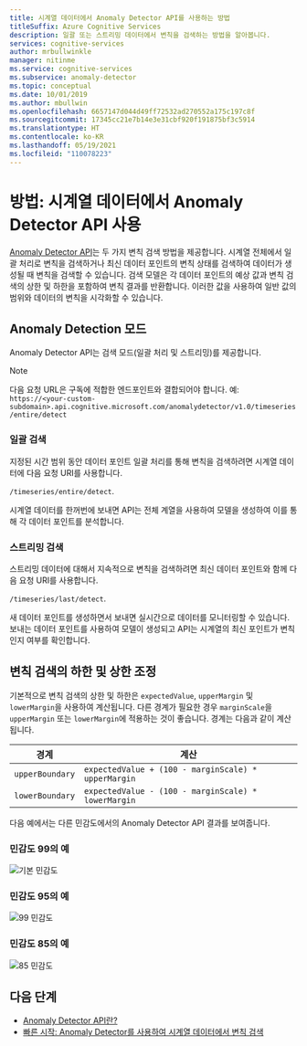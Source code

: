 ```yaml
---
title: 시계열 데이터에서 Anomaly Detector API를 사용하는 방법
titleSuffix: Azure Cognitive Services
description: 일괄 또는 스트리밍 데이터에서 변칙을 검색하는 방법을 알아봅니다.
services: cognitive-services
author: mrbullwinkle
manager: nitinme
ms.service: cognitive-services
ms.subservice: anomaly-detector
ms.topic: conceptual
ms.date: 10/01/2019
ms.author: mbullwin
ms.openlocfilehash: 6657147d044d49ff72532ad270552a175c197c8f
ms.sourcegitcommit: 17345cc21e7b14e3e31cbf920f191875bf3c5914
ms.translationtype: HT
ms.contentlocale: ko-KR
ms.lasthandoff: 05/19/2021
ms.locfileid: "110078223"
---
```

# <a name="how-to-use-the-anomaly-detector-api-on-your-time-series-data"></a>방법: 시계열 데이터에서 Anomaly Detector API 사용  

[Anomaly Detector API](https://westus2.dev.cognitive.microsoft.com/docs/services/AnomalyDetector/operations/post-timeseries-entire-detect)는 두 가지 변칙 검색 방법을 제공합니다. 시계열 전체에서 일괄 처리로 변칙을 검색하거나 최신 데이터 포인트의 변칙 상태를 검색하여 데이터가 생성될 때 변칙을 검색할 수 있습니다. 검색 모델은 각 데이터 포인트의 예상 값과 변칙 검색의 상한 및 하한을 포함하여 변칙 결과를 반환합니다. 이러한 값을 사용하여 일반 값의 범위와 데이터의 변칙을 시각화할 수 있습니다.

## <a name="anomaly-detection-modes"></a>Anomaly Detection 모드 

Anomaly Detector API는 검색 모드(일괄 처리 및 스트리밍)를 제공합니다.

> [!NOTE]
> 다음 요청 URL은 구독에 적합한 엔드포인트와 결합되어야 합니다. 예: `https://<your-custom-subdomain>.api.cognitive.microsoft.com/anomalydetector/v1.0/timeseries/entire/detect`


### <a name="batch-detection"></a>일괄 검색

지정된 시간 범위 동안 데이터 포인트 일괄 처리를 통해 변칙을 검색하려면 시계열 데이터에 다음 요청 URI를 사용합니다. 

`/timeseries/entire/detect`. 

시계열 데이터를 한꺼번에 보내면 API는 전체 계열을 사용하여 모델을 생성하여 이를 통해 각 데이터 포인트를 분석합니다.  

### <a name="streaming-detection"></a>스트리밍 검색

스트리밍 데이터에 대해서 지속적으로 변칙을 검색하려면 최신 데이터 포인트와 함께 다음 요청 URI를 사용합니다. 

`/timeseries/last/detect`. 

새 데이터 포인트를 생성하면서 보내면 실시간으로 데이터를 모니터링할 수 있습니다. 보내는 데이터 포인트를 사용하여 모델이 생성되고 API는 시계열의 최신 포인트가 변칙인지 여부를 확인합니다.

## <a name="adjusting-lower-and-upper-anomaly-detection-boundaries"></a>변칙 검색의 하한 및 상한 조정

기본적으로 변칙 검색의 상한 및 하한은 `expectedValue`, `upperMargin` 및 `lowerMargin`을 사용하여 계산됩니다. 다른 경계가 필요한 경우 `marginScale`을 `upperMargin` 또는 `lowerMargin`에 적용하는 것이 좋습니다. 경계는 다음과 같이 계산됩니다.

|경계  |계산  |
|---------|---------|
|`upperBoundary` | `expectedValue + (100 - marginScale) * upperMargin`        |
|`lowerBoundary` | `expectedValue - (100 - marginScale) * lowerMargin`        |

다음 예에서는 다른 민감도에서의 Anomaly Detector API 결과를 보여줍니다.

### <a name="example-with-sensitivity-at-99"></a>민감도 99의 예

![기본 민감도](../media/sensitivity_99.png)

### <a name="example-with-sensitivity-at-95"></a>민감도 95의 예

![99 민감도](../media/sensitivity_95.png)

### <a name="example-with-sensitivity-at-85"></a>민감도 85의 예

![85 민감도](../media/sensitivity_85.png)

## <a name="next-steps"></a>다음 단계

* [Anomaly Detector API란?](../overview.md)
* [빠른 시작: Anomaly Detector를 사용하여 시계열 데이터에서 변칙 검색](../quickstarts/client-libraries.md)
